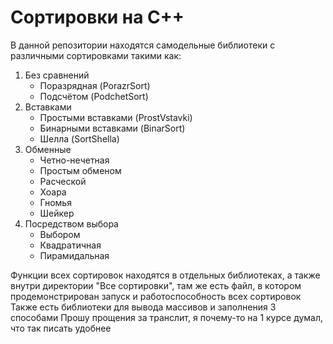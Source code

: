 # Сортировки на C++
В данной репозитории находятся самодельные библиотеки с различными сортировками такими как:
1. Без сравнений
    - Поразрядная (PorazrSort)
    - Подсчётом (PodchetSort)
3. Вставками
    - Простыми вставками (ProstVstavki)
    - Бинарными вставками (BinarSort)
    - Шелла (SortShella)
5. Обменные
    - Четно-нечетная
    - Простым обменом
    - Расческой
    - Хоара
    - Гномья
    - Шейкер
7. Посредством выбора
    - Выбором
    - Квадратичная
    - Пирамидальная

Функции всех сортировок находятся в отдельных библиотеках, а также внутри директории "Все сортировки", там же есть файл, в котором продемонстрирован запуск и работоспособность всех сортировок
Также есть библиотеки для вывода массивов и заполнения 3 способами
Прошу прощения за транслит, я почему-то на 1 курсе думал, что так писать удобнее
